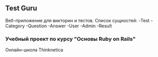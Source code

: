 ## Test Guru

Веб-приложение для викторин и тестов.
Список сущностей:
-Test
-Category
-Question
-Answer
-User
-Admin
-Result

### Учебный проект по курсу "Основы Ruby on Rails"
Онлайн-школа Thinknetica